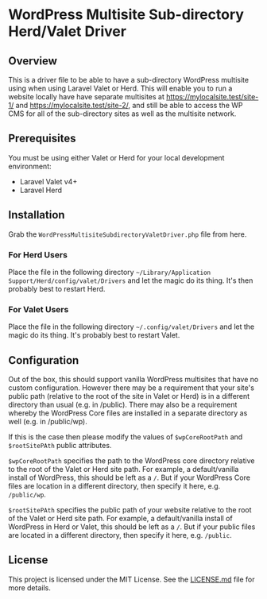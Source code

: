 # WordPress Multisite Sub-directory Herd/Valet Driver

## Overview
This is a driver file to be able to have a sub-directory WordPress multisite using when using Laravel Valet or Herd. This will enable you to run a website locally have have separate multisites at https://mylocalsite.test/site-1/ and https://mylocalsite.test/site-2/, and still be able to access the WP CMS for all of the sub-directory sites as well as the multisite network.

## Prerequisites
You must be using either Valet or Herd for your local development environment:

- Laravel Valet v4+
- Laravel Herd

## Installation
Grab the `WordPressMultisiteSubdirectoryValetDriver.php` file from here.

### For Herd Users
Place the file in the following directory `~/Library/Application Support/Herd/config/valet/Drivers` and let the magic do its thing. It's then probably best to restart Herd.

### For Valet Users
Place the file in the following directory `~/.config/valet/Drivers` and let the magic do its thing. It's probably best to restart Valet.

## Configuration
Out of the box, this should support vanilla WordPress multisites that have no custom configuration. However there may be a requirement that your site's public path (relative to the root of the site in Valet or Herd) is in a different directory than usual (e.g. in /public). There may also be a requirement whereby the WordPress Core files are installed in a separate directory as well (e.g. in /public/wp).

If this is the case then please modify the values of `$wpCoreRootPath` and `$rootSitePAth` public attributes.

`$wpCoreRootPath` specifies the path to the WordPress core directory relative to the root of the Valet or Herd site path. For example, a default/vanilla install of WordPress, this should be left as a `/`. But if your WordPress Core files are location in a different directory, then specify it here, e.g. `/public/wp`.

`$rootSitePAth` specifies the public path of your website relative to the root of the Valet or Herd site path. For example, a default/vanilla install of WordPress in Herd or Valet, this should be left as a `/`. But if your public files are located in a different directory, then specify it here, e.g. `/public`.

## License
This project is licensed under the MIT License. See the [LICENSE.md](./LICENSE.md) file for more details.